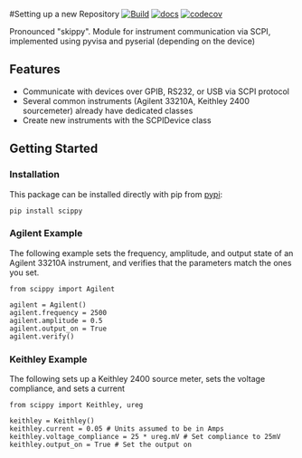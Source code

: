 #Setting up a new Repository
[![Build](https://github.com/edmundsj/pyscpi/actions/workflows/python-package-conda.yml/badge.svg)](https://github.com/edmundsj/pyscpi/actions/workflows/python-package-conda.yml) [![docs](https://github.com/edmundsj/pyscpi/actions/workflows/build-docs.yml/badge.svg)](https://github.com/edmundsj/pyscpi/actions/workflows/build-docs.yml) [![codecov](https://codecov.io/gh/edmundsj/pyscpi/branch/main/graph/badge.svg?token=VossgkNDyW)](https://codecov.io/gh/edmundsj/pyscpi)

Pronounced "skippy". Module for instrument communication via SCPI, implemented using pyvisa and pyserial (depending on the device)

## Features
- Communicate with devices over GPIB, RS232, or USB via SCPI protocol
- Several common instruments (Agilent 33210A, Keithley 2400 sourcemeter) already have dedicated classes
- Create new instruments with the SCPIDevice class

## Getting Started

### Installation

This package can be installed directly with pip from [pypi](https://pypi.org/project/scippy/): 
```
pip install scippy
```

### Agilent Example
The following example sets the frequency, amplitude, and output state of an Agilent 33210A instrument, and verifies that the parameters match the ones you set.

```
from scippy import Agilent

agilent = Agilent()
agilent.frequency = 2500
agilent.amplitude = 0.5
agilent.output_on = True
agilent.verify()
```

### Keithley Example
The following sets up a Keithley 2400 source meter, sets the voltage compliance, and sets a current

```
from scippy import Keithley, ureg

keithley = Keithley()
keithley.current = 0.05 # Units assumed to be in Amps
keithley.voltage_compliance = 25 * ureg.mV # Set compliance to 25mV
keithley.output_on = True # Set the output on

```
